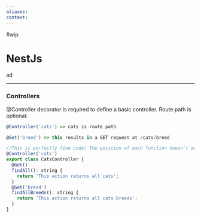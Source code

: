 ```yaml
---
aliases:
context:
---
```


#wip

# NestJs

ad

---


### Controllers

@Controller decorator is required to define a basic controller.
Route path is optional:
``` js
@Controller('cats') => cats is route path
```

``` js
@Get('breed') => this results in a GET request at /cats/breed
```

``` js 
//This is perfectly fine code! The position of each function doesn't matter in this case
@Controller('cats')
export class CatsController {
  @Get()
  findAll(): string {
    return 'This action returns all cats';
  }
  @Get('breed')
  findAllBreeds(): string {
    return 'This action returns all cats breeds';
  }
}
``` 


